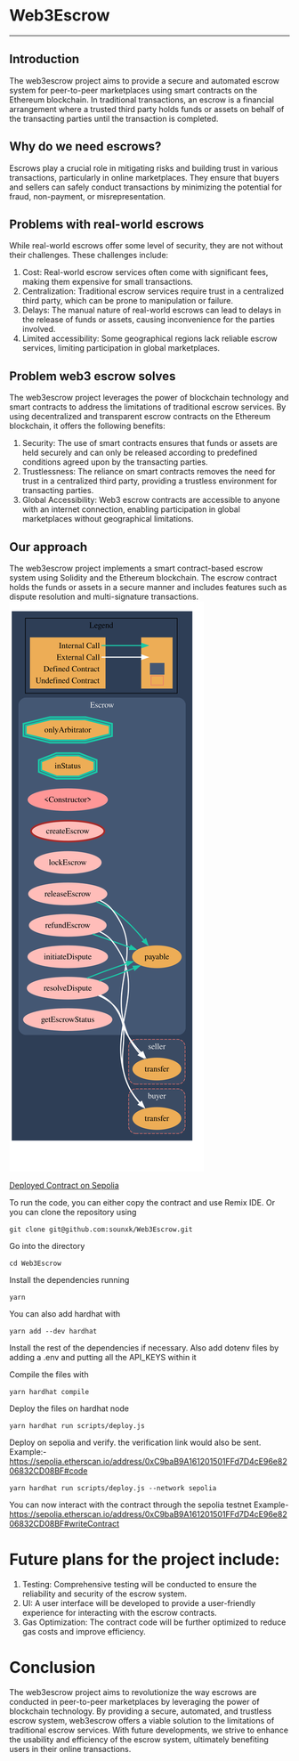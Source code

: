 # Web3Escrow
---

## Introduction

The web3escrow project aims to provide a secure and automated escrow system for peer-to-peer marketplaces using smart contracts on the Ethereum blockchain. In traditional transactions, an escrow is a financial arrangement where a trusted third party holds funds or assets on behalf of the transacting parties until the transaction is completed.


## Why do we need escrows?

Escrows play a crucial role in mitigating risks and building trust in various transactions, particularly in online marketplaces. They ensure that buyers and sellers can safely conduct transactions by minimizing the potential for fraud, non-payment, or misrepresentation.


## Problems with real-world escrows

While real-world escrows offer some level of security, they are not without their challenges. These challenges include:

1. Cost: Real-world escrow services often come with significant fees, making them expensive for small transactions.
2. Centralization: Traditional escrow services require trust in a centralized third party, which can be prone to manipulation or failure.
3. Delays: The manual nature of real-world escrows can lead to delays in the release of funds or assets, causing inconvenience for the parties involved.
4. Limited accessibility: Some geographical regions lack reliable escrow services, limiting participation in global marketplaces.

## Problem web3 escrow solves

The web3escrow project leverages the power of blockchain technology and smart contracts to address the limitations of traditional escrow services. By using decentralized and transparent escrow contracts on the Ethereum blockchain, it offers the following benefits:

1. Security: The use of smart contracts ensures that funds or assets are held securely and can only be released according to predefined conditions agreed upon by the transacting parties.
2. Trustlessness: The reliance on smart contracts removes the need for trust in a centralized third party, providing a trustless environment for transacting parties.
3. Global Accessibility: Web3 escrow contracts are accessible to anyone with an internet connection, enabling participation in global marketplaces without geographical limitations.

## Our approach

The web3escrow project implements a smart contract-based escrow system using Solidity and the Ethereum blockchain. The escrow contract holds the funds or assets in a secure manner and includes features such as dispute resolution and multi-signature transactions.
![contract diagram](/img/img.svg)

[Deployed Contract on Sepolia](https://sepolia.etherscan.io/address/0xC9baB9A161201501FFd7D4cE96e8206832CD08BF#code)

To run the code, you can either copy the contract and use Remix IDE. Or you can clone the repository using 
```
git clone git@github.com:sounxk/Web3Escrow.git
```
Go into the directory
```
cd Web3Escrow
```
Install the dependencies running 
```
yarn
```
You can also add hardhat with 
```
yarn add --dev hardhat
```
Install the rest of the dependencies if necessary.
Also add dotenv files by adding a .env and putting all the API_KEYS within it

Compile the files with 
```
yarn hardhat compile
```

Deploy the files on hardhat node
```
yarn hardhat run scripts/deploy.js
```
Deploy on sepolia and verify. the verification link would also be sent. Example:- https://sepolia.etherscan.io/address/0xC9baB9A161201501FFd7D4cE96e8206832CD08BF#code
```
yarn hardhat run scripts/deploy.js --network sepolia
```

You can now interact with the contract through the sepolia testnet 
Example- https://sepolia.etherscan.io/address/0xC9baB9A161201501FFd7D4cE96e8206832CD08BF#writeContract

# Future plans for the project include:

1. Testing: Comprehensive testing will be conducted to ensure the reliability and security of the escrow system.
2. UI: A user interface will be developed to provide a user-friendly experience for interacting with the escrow contracts.
3. Gas Optimization: The contract code will be further optimized to reduce gas costs and improve efficiency.

# Conclusion

The web3escrow project aims to revolutionize the way escrows are conducted in peer-to-peer marketplaces by leveraging the power of blockchain technology. By providing a secure, automated, and trustless escrow system, web3escrow offers a viable solution to the limitations of traditional escrow services. With future developments, we strive to enhance the usability and efficiency of the escrow system, ultimately benefiting users in their online transactions.
